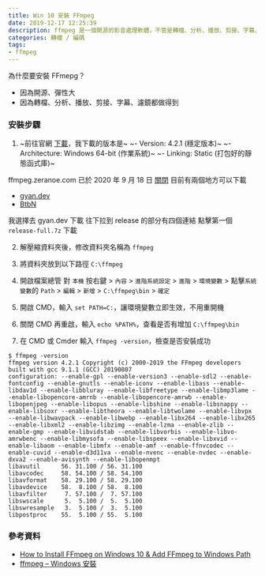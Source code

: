 ```yaml
---
title: Win 10 安裝 FFmpeg
date: 2019-12-17 12:25:39
description: ffmpeg 是一個開源的影音處理軟體，不管是轉檔、分析、播放、剪接、字幕、濾鏡都做得到，首先前往官網下載打包好的靜態函式庫版本，解壓縮資料夾後，放到 C 槽路徑下面 ...
categories: 轉檔 / 編碼
tags:
- ffmpeg
---
```



為什麼要安裝 FFmepg？
- 因為開源、彈性大
- 因為轉檔、分析、播放、剪接、字幕、濾鏡都做得到

<!-- more -->

### 安裝步驟
1. ~前往官網 [下載](https://ffmpeg.zeranoe.com/builds/)，我下載的版本是~
~- Version: 4.2.1 (穩定版本)~
~- Architecture: Windows 64-bit (作業系統)~
~- Linking: Static (打包好的靜態函式庫)~

ffmpeg.zeranoe.com 已於 2020 年 9 月 18 日 [關閉](https://www.reddit.com/r/ffmpeg/comments/ikht2k/ffmpegzeranoecom_will_close_on_sep_18_2020/)
目前有兩個地方可以下載
- [gyan.dev](https://www.gyan.dev/ffmpeg/builds/)
- [BtbN](https://github.com/BtbN/FFmpeg-Builds/releases)

我選擇去 gyan.dev 下載
往下拉到 release 的部分有四個連結
點擊第一個 `release-full.7z` 下載

2. 解壓縮資料夾後，修改資料夾名稱為 `ffmpeg`

3. 將資料夾放到以下路徑 `C:\ffmpeg`
4. 開啟檔案總管
對 `本機` 按右鍵 > `內容` > `進階系統設定` > `進階` > `環境變數` >
點擊`系統變數`的 `Path` > `編輯` > `新增` > `C:\ffmpeg\bin` > `確定`
5. 開啟 CMD，輸入 `set PATH=C:`，讓環境變數立即生效，不用重開機
6. 關閉 CMD 再重啟，輸入 `echo %PATH%`，查看是否有增加 `C:\ffmpeg\bin`
7. 在 CMD 或 Cmder 輸入 `ffmpeg -version`，檢查是否安裝成功
```
$ ffmpeg -version
ffmpeg version 4.2.1 Copyright (c) 2000-2019 the FFmpeg developers
built with gcc 9.1.1 (GCC) 20190807
configuration: --enable-gpl --enable-version3 --enable-sdl2 --enable-fontconfig --enable-gnutls --enable-iconv --enable-libass --enable-libdav1d --enable-libbluray --enable-libfreetype --enable-libmp3lame --enable-libopencore-amrnb --enable-libopencore-amrwb --enable-libopenjpeg --enable-libopus --enable-libshine --enable-libsnappy --enable-libsoxr --enable-libtheora --enable-libtwolame --enable-libvpx --enable-libwavpack --enable-libwebp --enable-libx264 --enable-libx265 --enable-libxml2 --enable-libzimg --enable-lzma --enable-zlib --enable-gmp --enable-libvidstab --enable-libvorbis --enable-libvo-amrwbenc --enable-libmysofa --enable-libspeex --enable-libxvid --enable-libaom --enable-libmfx --enable-amf --enable-ffnvcodec --enable-cuvid --enable-d3d11va --enable-nvenc --enable-nvdec --enable-dxva2 --enable-avisynth --enable-libopenmpt
libavutil      56. 31.100 / 56. 31.100
libavcodec     58. 54.100 / 58. 54.100
libavformat    58. 29.100 / 58. 29.100
libavdevice    58.  8.100 / 58.  8.100
libavfilter     7. 57.100 /  7. 57.100
libswscale      5.  5.100 /  5.  5.100
libswresample   3.  5.100 /  3.  5.100
libpostproc    55.  5.100 / 55.  5.100
```

### 參考資料
- [How to Install FFmpeg on Windows 10 & Add FFmpeg to Windows Path](https://windowsloop.com/install-ffmpeg-windows-10/)
- [ffmpeg – Windows 安裝](http://jsnwork.kiiuo.com/archives/2705/ffmpeg-windows-%E5%AE%89%E8%A3%9D/)

